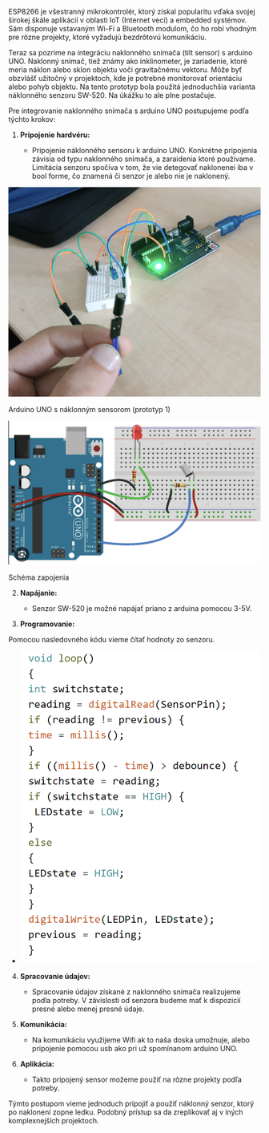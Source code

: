 ESP8266 je všestranný mikrokontrolér, ktorý získal popularitu vďaka svojej širokej škále aplikácií v oblasti IoT (Internet vecí) a embedded systémov. Sám disponuje vstavaným Wi-Fi a Bluetooth modulom, čo ho robí vhodným pre rôzne projekty, ktoré vyžadujú bezdrôtovú komunikáciu.

Teraz sa pozrime na integráciu naklonného snímača (tilt sensor) s arduino UNO. Naklonný snímač, tiež známy ako inklinometer, je zariadenie, ktoré meria náklon alebo sklon objektu voči gravitačnému vektoru. Môže byť obzvlášť užitočný v projektoch, kde je potrebné monitorovať orientáciu alebo pohyb objektu. Na tento prototyp bola použitá jednoduchšia varianta náklonného senzoru SW-520. Na úkážku to ale plne postačuje.

Pre integrovanie naklonného snímača s arduino UNO postupujeme podľa týchto krokov:

1.  **Pripojenie hardvéru:**
    
    -   Pripojenie náklonného sensoru k arduino UNO. Konkrétne pripojenia závisia od typu naklonného snímača, a zaraidenia ktoré používame. Limitácia senzoru spočíva v tom, že vie detegovať naklonenei iba v bool forme, čo znamená či senzor je alebo nie je naklonený.
        

![image-20231105-181308.png](./../Assets/arduino/image-20231105-181308.png)

Arduino UNO s náklonným sensorom (prototyp 1)

![image-20231105-183010.png](./../Assets//arduino/image-20231105-183010.png)

Schéma zapojenia

2.  **Napájanie:**
    
    -   Senzor SW-520 je možné napájať priano z arduina pomocou 3-5V.
        
3.  **Programovanie:**
    

Pomocou nasledovného kódu vieme čítať hodnoty zo senzoru.

-   ![image-20231105-183209.png](./../Assets/arduino/image-20231105-183209.png)
    

4.  **Spracovanie údajov:**
    
    -   Spracovanie údajov získané z naklonného snímača realizujeme podla potreby. V závislosti od senzora budeme mať k dispozicií presné alebo menej presné údaje.
        
5.  **Komunikácia:**
    
    -   Na komunikáciu využijeme Wifi ak to naša doska umožnuje, alebo pripojenie pomocou usb ako pri už spomínanom arduino UNO.
        
6.  **Aplikácia:**
    
    -   Takto pripojený sensor možeme použiť na rôzne projekty podľa potreby.
        

Týmto postupom vieme jednoduch pripojiť a použiť náklonný senzor, ktorý po naklonení zopne ledku. Podobný prístup sa da zreplikovať aj v iných komplexnejších projektoch.